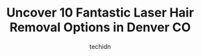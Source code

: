 ---
layout: ampstory
image: https://i0.wp.com/www.depkes.org/wp-content/uploads/2023/06/laser-hair-removal-0-in-denver-co-1685767183.jpeg?resize=640,853
author: techidn
featured: false
description: Discover the impressive array of Laser Hair Removal options in Denver CO, where you can find 10 of the largest Laser Hair Removal establishments in the area. From renowned classics to hidden
title: Uncover 10 Fantastic Laser Hair Removal Options in Denver CO
cover:
   title: Uncover 10 Fantastic Laser Hair Removal Options in Denver CO
   subtitle: Rickpate
   background: https://www.depkes.org/wp-content/uploads/2023/06/laser-hair-removal-0-in-denver-co-1685767183.jpeg

pages: 
 - layout: thirds
   top: <h1>#1 Gleam Medical Spa</h1>
   bottom: "<p>I highly recommend Gleam for so many reasons! Everyone who works here is extremely kind and knowledgeable. They ensure that each time I come in that I leave happy with my</p>"
   background: https://www.depkes.org/wp-content/uploads/2023/06/laser-hair-removal-1-in-denver-co-1685767183.jpeg
   backgroundblur: true
 - layout: thirds
   top: <h1>#2 Milan Laser Hair Removal</h1>
   bottom: "<p>Ive been going here for almost 2 years now. Today I had Alexis as the Nurse administering my treatment and she was amazing! She was very professional, had exceptional </p>"
   background: https://www.depkes.org/wp-content/uploads/2023/06/laser-hair-removal-2-in-denver-co-1685767183.jpeg
   cta:
      link: https://www.depkes.org/blog/uncover-10-fantastic-laser-hair-removal-options-in-denver-co/
      text: Uncover 10 Fantastic Laser Hair Removal Options in Denver CO
 - layout: thirds
   top: <h1>#3 Simplicity Laser</h1>
   bottom: "<p>1900, 760 S Colorado Blvd m, Denver, CO 80246, United States</p>"
   background: https://www.depkes.org/wp-content/uploads/2023/06/laser-hair-removal-3-in-denver-co-1685767184.jpeg
   cta:
      link: https://www.depkes.org/blog/uncover-10-fantastic-laser-hair-removal-options-in-denver-co/
      text: Uncover 10 Fantastic Laser Hair Removal Options in Denver CO
 - layout: thirds
   top: <h1>#4 Milan Laser Hair Removal</h1>
   bottom: "<p>1250 S Ironton St Suite #100, Aurora, CO 80012, United States</p>"
   background: https://images.unsplash.com/photo-1541356665065-22676f35dd40?ixlib=rb-4.0.3&ixid=MnwxMjA3fDB8MHxwaG90by1wYWdlfHx8fGVufDB8fHx8&auto=format&fit=crop&w=640&h=853&q=80
   cta:
      link: https://www.depkes.org/blog/uncover-10-fantastic-laser-hair-removal-options-in-denver-co/
      text: Uncover 10 Fantastic Laser Hair Removal Options in Denver CO
 - layout: thirds
   top: <h1>#5 Timeless Laser,</h1>
   bottom: "<p>2795 N, Speer Blvd #11, Denver, CO 80211, United States</p>"
   background: https://images.unsplash.com/photo-1489694553447-4c9339da310d?ixlib=rb-4.0.3&ixid=MnwxMjA3fDB8MHxwaG90by1wYWdlfHx8fGVufDB8fHx8&auto=format&fit=crop&w=640&h=853&q=80
   cta:
      link: https://www.depkes.org/blog/uncover-10-fantastic-laser-hair-removal-options-in-denver-co/
      text: Uncover 10 Fantastic Laser Hair Removal Options in Denver CO
 - layout: thirds
   top: <h1>#6 Denver Laser Solutions LLC</h1>
   bottom: "<p>1325 Glenarm Pl, Denver, CO 80204, United States</p>"
   background: https://images.unsplash.com/photo-1534312527009-56c7016453e6?ixlib=rb-4.0.3&ixid=MnwxMjA3fDB8MHxwaG90by1wYWdlfHx8fGVufDB8fHx8&auto=format&fit=crop&w=640&h=853&q=80
   cta:
      link: https://www.depkes.org/blog/uncover-10-fantastic-laser-hair-removal-options-in-denver-co/
      text: Uncover 10 Fantastic Laser Hair Removal Options in Denver CO
 - layout: thirds
   top: <h1>#7 Urban laser Professional skin care for men and women</h1>
   bottom: "<p>3210 Meade St, Denver, CO 80211, United States</p>"
   background: https://images.unsplash.com/photo-1510906594845-bc082582c8cc?ixlib=rb-4.0.3&ixid=MnwxMjA3fDB8MHxwaG90by1wYWdlfHx8fGVufDB8fHx8&auto=format&fit=crop&w=640&h=853&q=80
   cta:
      link: https://www.depkes.org/blog/uncover-10-fantastic-laser-hair-removal-options-in-denver-co/
      text: Uncover 10 Fantastic Laser Hair Removal Options in Denver CO
 - layout: thirds
   middle: Continue reading...
   background: https://images.unsplash.com/photo-1549241520-425e3dfc01cb?ixlib=rb-4.0.3&ixid=MnwxMjA3fDB8MHxwaG90by1wYWdlfHx8fGVufDB8fHx8&auto=format&fit=crop&w=640&h=853&q=80
   cta:
      link: https://www.depkes.org/blog/uncover-10-fantastic-laser-hair-removal-options-in-denver-co/
      text: Uncover 10 Fantastic Laser Hair Removal Options in Denver CO
      
---